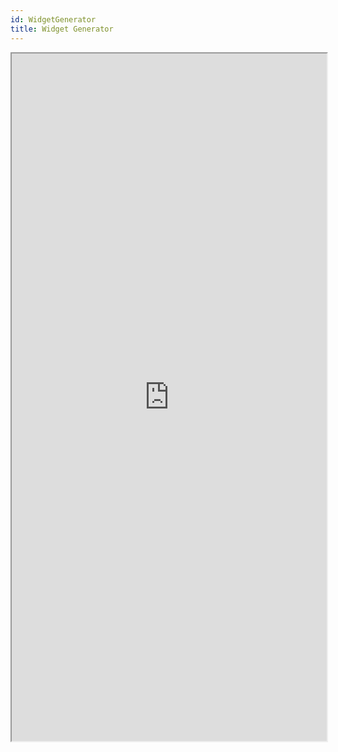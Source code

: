 ```yaml
---
id: WidgetGenerator
title: Widget Generator
---
```


<iframe
  name="Generator"
  src="https://widget.knstats.com/widget/config/?widget_url=https://widget.knstats.com/v0.1"
  width="100%"
  height="1100">
</iframe>

<script>  
  document.addEventListener('DOMContentLoaded', function() {
    document.querySelector('.onPageNav').style.display = "none";
    document.querySelector('article').style.padding = 0;
    document.querySelector('article').style.background = "transparent";
  });
</script>
